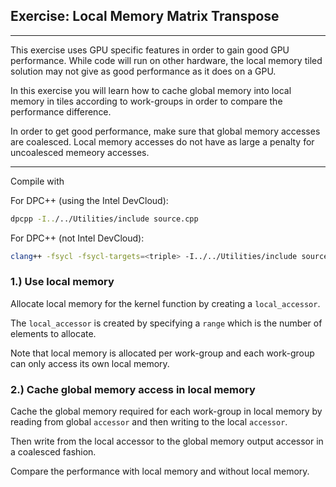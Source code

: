## Exercise: Local Memory Matrix Transpose
---

This exercise uses GPU specific features in order to gain good GPU performance.
While code will run on other hardware, the local memory tiled solution may not
give as good performance as it does on a GPU.

In this exercise you will learn how to cache global memory into local memory in
tiles according to work-groups in order to compare the performance difference.

In order to get good performance, make sure that global memory accesses are
coalesced. Local memory accesses do not have as large a penalty for
uncoalesced memeory accesses.

---

Compile with

For DPC++ (using the Intel DevCloud):
```sh
dpcpp -I../../Utilities/include source.cpp

```
For DPC++ (not Intel DevCloud):
```sh
clang++ -fsycl -fsycl-targets=<triple> -I../../Utilities/include source.cpp
```

### 1.) Use local memory

Allocate local memory for the kernel function by creating a `local_accessor`.

The `local_accessor` is created by specifying a `range` which is the number of
elements to allocate.

Note that local memory is allocated per work-group and each work-group can only
access its own local memory.

### 2.) Cache global memory access in local memory

Cache the global memory required for each work-group in local memory by reading
from global `accessor` and then writing to the local `accessor`.

Then write from the local accessor to the global memory output accessor in a
coalesced fashion.

Compare the performance with local memory and without local memory.
